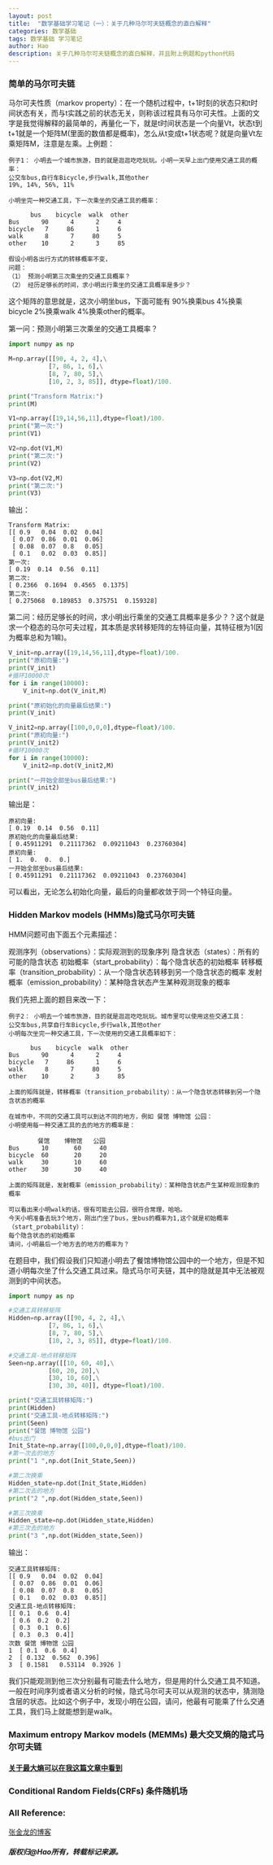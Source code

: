 ```yaml
---
layout: post
title:  "数学基础学习笔记（一）：关于几种马尔可夫链概念的直白解释"
categories: 数学基础
tags: 数学基础 学习笔记
author: Hao
description: 关于几种马尔可夫链概念的直白解释，并且附上例题和python代码
---
```


### 简单的马尔可夫链
马尔可夫性质（markov property）：在一个随机过程中，t+1时刻的状态只和t时间状态有关，而与t实践之前的状态无关，则称该过程具有马尔可夫性。上面的文字是我觉得解释的最简单的，再量化一下，就是t时间状态是一个向量Vt，状态t到t+1就是一个矩阵M(里面的数值都是概率)，怎么从t变成t+1状态呢？就是向量Vt左乘矩阵M，注意是左乘。上例题：

	例子1： 小明去一个城市旅游，目的就是逛逛吃吃玩玩。小明一天早上出门使用交通工具的概率：
	公交车bus,自行车Bicycle,步行walk,其他other
	19%, 14%, 56%, 11%

	小明坐完一种交通工具，下一次乘坐的交通工具的概率：	

	      bus    bicycle  walk  other
	Bus      90      4      2     4
	bicycle   7     86      1     6
	walk      8      7     80     5
	other    10      2      3     85 
 
	假设小明各出行方式的转移概率不变，
	问题：
	（1） 预测小明第三次乘坐的交通工具概率？
	（2） 经历足够长的时间，求小明出行乘坐的交通工具概率是多少？

这个矩阵的意思就是，这次小明坐bus，下面可能有 90%换乘bus 4%换乘bicycle 2%换乘walk 4%换乘other的概率。

第一问：预测小明第三次乘坐的交通工具概率？

```python
import numpy as np

M=np.array([[90, 4, 2, 4],\
           [7, 86, 1, 6],\
           [8, 7, 80, 5],\
           [10, 2, 3, 85]], dtype=float)/100.

print("Transform Matrix:")
print(M)

V1=np.array([19,14,56,11],dtype=float)/100.
print("第一次:")
print(V1)

V2=np.dot(V1,M)
print("第二次:")
print(V2)

V3=np.dot(V2,M)
print("第二次:")
print(V3)
```
输出：

	Transform Matrix:
	[[ 0.9   0.04  0.02  0.04]
	 [ 0.07  0.86  0.01  0.06]
	 [ 0.08  0.07  0.8   0.05]
	 [ 0.1   0.02  0.03  0.85]]
	第一次:
	[ 0.19  0.14  0.56  0.11]
	第二次:
	[ 0.2366  0.1694  0.4565  0.1375]
	第二次:
	[ 0.275068  0.189853  0.375751  0.159328]

第二问：经历足够长的时间，求小明出行乘坐的交通工具概率是多少？？这个就是求一个稳态的马尔可夫过程，其本质是求转移矩阵的左特征向量，其特征根为1(因为概率总和为1嘛)。

```python
V_init=np.array([19,14,56,11],dtype=float)/100.
print("原初向量:")
print(V_init)
#循环10000次
for i in range(10000):
    V_init=np.dot(V_init,M)

print("原初始化的向量最后结果:")
print(V_init)

V_init2=np.array([100,0,0,0],dtype=float)/100.
print("原初向量:")
print(V_init2)
#循环10000次
for i in range(10000):
    V_init2=np.dot(V_init2,M)

print("一开始全部坐bus最后结果:")
print(V_init2)
```

输出是：

	原初向量:
	[ 0.19  0.14  0.56  0.11]
	原初始化的向量最后结果:
	[ 0.45911291  0.21117362  0.09211043  0.23760304]
	原初向量:
	[ 1.  0.  0.  0.]
	一开始全部坐bus最后结果:
	[ 0.45911291  0.21117362  0.09211043  0.23760304]

可以看出，无论怎么初始化向量，最后的向量都收敛于同一个特征向量。

### Hidden Markov models (HMMs)隐式马尔可夫链

HMM问题可由下面五个元素描述：

观测序列（observations）：实际观测到的现象序列
隐含状态（states）：所有的可能的隐含状态
初始概率（start_probability）：每个隐含状态的初始概率
转移概率（transition_probability）：从一个隐含状态转移到另一个隐含状态的概率
发射概率（emission_probability）：某种隐含状态产生某种观测现象的概率

我们先把上面的题目来改一下：

	例子2： 小明去一个城市旅游，目的就是逛逛吃吃玩玩。城市里可以使用这些交通工具：
	公交车bus,共享自行车Bicycle,步行walk,其他other
	小明每次坐完一种交通工具，下一次使用的交通工具概率如下：

	      bus    bicycle  walk  other
	Bus      90      4      2     4
	bicycle   7     86      1     6
	walk      8      7     80     5
	other    10      2      3     85 

	上面的矩阵就是，转移概率（transition_probability）：从一个隐含状态转移到另一个隐含状态的概率
 
	在城市中，不同的交通工具可以到达不同的地方，例如 餐馆 博物馆 公园：
	小明使用每一种交通工具的去的地方的概率是：

	        餐馆    博物馆   公园
	Bus      10       60     40
	bicycle  60       20     20
	walk     30       10     60
	other    30       30     40
	
	上面的矩阵就是，发射概率（emission_probability）：某种隐含状态产生某种观测现象的概率

	可以看出来小明walk的话，很有可能去公园，很符合常理，哈哈。
	今天小明准备去玩3个地方，刚出门坐了bus，坐bus的概率为1,这个就是初始概率（start_probability）：
	每个隐含状态的初始概率
	请问，小明最后一个地方去的地方的概率为？

在题目中，我们假设我们只知道小明去了餐馆博物馆公园中的一个地方，但是不知道小明每次坐了什么交通工具过来。隐式马尔可夫链，其中的隐就是其中无法被观测到的中间状态。

```python
import numpy as np

#交通工具转移矩阵
Hidden=np.array([[90, 4, 2, 4],\
           [7, 86, 1, 6],\
           [8, 7, 80, 5],\
           [10, 2, 3, 85]], dtype=float)/100.

#交通工具-地点转移矩阵
Seen=np.array([[10, 60, 40],\
           [60, 20, 20],\
           [30, 10, 60],\
           [30, 30, 40]], dtype=float)/100.

print("交通工具转移矩阵:")
print(Hidden)
print("交通工具-地点转移矩阵:")
print(Seen)
print("餐馆 博物馆 公园")
#bus出门
Init_State=np.array([100,0,0,0],dtype=float)/100.
#第一次去的地方
print("1 ",np.dot(Init_State,Seen))

#第二次换乘
Hidden_state=np.dot(Init_State,Hidden)
#第二次去的地方
print("2 ",np.dot(Hidden_state,Seen))

#第三次换乘
Hidden_state=np.dot(Hidden_state,Hidden)
#第三次去的地方
print("3 ",np.dot(Hidden_state,Seen))

```

输出：

	交通工具转移矩阵:
	[[ 0.9   0.04  0.02  0.04]
	 [ 0.07  0.86  0.01  0.06]
	 [ 0.08  0.07  0.8   0.05]
	 [ 0.1   0.02  0.03  0.85]]
	交通工具-地点转移矩阵:
	[[ 0.1  0.6  0.4]
	 [ 0.6  0.2  0.2]
	 [ 0.3  0.1  0.6]
	 [ 0.3  0.3  0.4]]
	次数 餐馆 博物馆 公园
	1  [ 0.1  0.6  0.4]
	2  [ 0.132  0.562  0.396]
	3  [ 0.1581   0.53114  0.3926 ]


我们只能观测到他三次分别最有可能去什么地方，但是用的什么交通工具不知道。一般在时间序列或者语义分析的时候，隐式马尔可夫可以从观测的状态中，猜测隐含层的状态。比如这个例子中，发现小明在公园，请问，他最有可能乘了什么交通工具，我们马上就能想到是walk。

### Maximum entropy Markov models (MEMMs) 最大交叉熵的隐式马尔可夫链
#### [关于最大熵可以在我这篇文章中看到](/数学基础/2017/11/28/python-maximum-entropy.html)


### Conditional Random Fields(CRFs) 条件随机场

### All Reference:

[张金龙的博客](http://blog.sciencenet.cn/blog-255662-513722.html) 

##### 版权归@Hao所有，转载标记来源。

